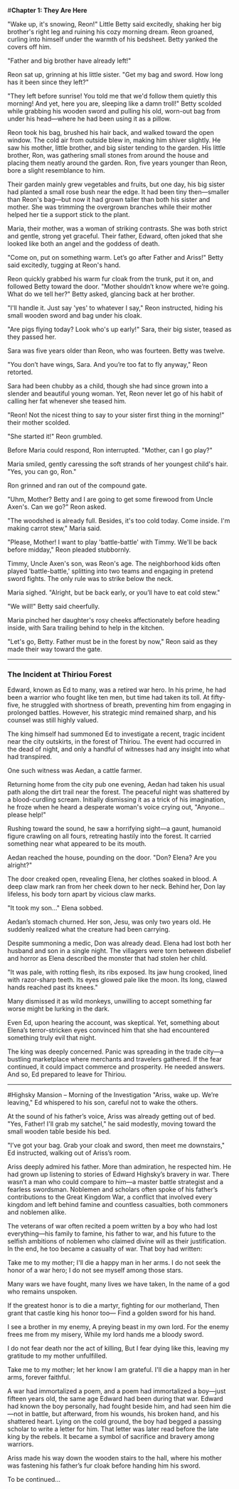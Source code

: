 #**Chapter 1: They Are Here**

"Wake up, it's snowing, Reon!" Little Betty said excitedly, shaking her big brother's right leg and ruining his cozy morning dream. Reon groaned, curling into himself under the warmth of his bedsheet. Betty yanked the covers off him.

"Father and big brother have already left!"

Reon sat up, grinning at his little sister. "Get my bag and sword. How long has it been since they left?"

"They left before sunrise! You told me that we'd follow them quietly this morning! And yet, here you are, sleeping like a damn troll!" Betty scolded while grabbing his wooden sword and pulling his old, worn-out bag from under his head—where he had been using it as a pillow.

Reon took his bag, brushed his hair back, and walked toward the open window. The cold air from outside blew in, making him shiver slightly. He saw his mother, little brother, and big sister tending to the garden. His little brother, Ron, was gathering small stones from around the house and placing them neatly around the garden. Ron, five years younger than Reon, bore a slight resemblance to him.

Their garden mainly grew vegetables and fruits, but one day, his big sister had planted a small rose bush near the edge. It had been tiny then—smaller than Reon's bag—but now it had grown taller than both his sister and mother. She was trimming the overgrown branches while their mother helped her tie a support stick to the plant.

Maria, their mother, was a woman of striking contrasts. She was both strict and gentle, strong yet graceful. Their father, Edward, often joked that she looked like both an angel and the goddess of death.

"Come on, put on something warm. Let’s go after Father and Ariss!" Betty said excitedly, tugging at Reon's hand.

Reon quickly grabbed his warm fur cloak from the trunk, put it on, and followed Betty toward the door. "Mother shouldn’t know where we’re going. What do we tell her?" Betty asked, glancing back at her brother.

"I'll handle it. Just say 'yes' to whatever I say," Reon instructed, hiding his small wooden sword and bag under his cloak.

"Are pigs flying today? Look who's up early!" Sara, their big sister, teased as they passed her.

Sara was five years older than Reon, who was fourteen. Betty was twelve.

"You don’t have wings, Sara. And you’re too fat to fly anyway," Reon retorted.

Sara had been chubby as a child, though she had since grown into a slender and beautiful young woman. Yet, Reon never let go of his habit of calling her fat whenever she teased him.

"Reon! Not the nicest thing to say to your sister first thing in the morning!" their mother scolded.

"She started it!" Reon grumbled.

Before Maria could respond, Ron interrupted. "Mother, can I go play?"

Maria smiled, gently caressing the soft strands of her youngest child's hair. "Yes, you can go, Ron."

Ron grinned and ran out of the compound gate.

"Uhm, Mother? Betty and I are going to get some firewood from Uncle Axen's. Can we go?" Reon asked.

"The woodshed is already full. Besides, it's too cold today. Come inside. I'm making carrot stew," Maria said.

"Please, Mother! I want to play 'battle-battle' with Timmy. We'll be back before midday," Reon pleaded stubbornly.

Timmy, Uncle Axen's son, was Reon's age. The neighborhood kids often played 'battle-battle,' splitting into two teams and engaging in pretend sword fights. The only rule was to strike below the neck.

Maria sighed. "Alright, but be back early, or you’ll have to eat cold stew."

"We will!" Betty said cheerfully.

Maria pinched her daughter's rosy cheeks affectionately before heading inside, with Sara trailing behind to help in the kitchen.

"Let's go, Betty. Father must be in the forest by now," Reon said as they made their way toward the gate.

---

### The Incident at Thiriou Forest

Edward, known as Ed to many, was a retired war hero. In his prime, he had been a warrior who fought like ten men, but time had taken its toll. At fifty-five, he struggled with shortness of breath, preventing him from engaging in prolonged battles. However, his strategic mind remained sharp, and his counsel was still highly valued.

The king himself had summoned Ed to investigate a recent, tragic incident near the city outskirts, in the forest of Thiriou. The event had occurred in the dead of night, and only a handful of witnesses had any insight into what had transpired.

One such witness was Aedan, a cattle farmer.

Returning home from the city pub one evening, Aedan had taken his usual path along the dirt trail near the forest. The peaceful night was shattered by a blood-curdling scream. Initially dismissing it as a trick of his imagination, he froze when he heard a desperate woman's voice crying out, "Anyone... please help!"

Rushing toward the sound, he saw a horrifying sight—a gaunt, humanoid figure crawling on all fours, retreating hastily into the forest. It carried something near what appeared to be its mouth.

Aedan reached the house, pounding on the door. "Don? Elena? Are you alright?"

The door creaked open, revealing Elena, her clothes soaked in blood. A deep claw mark ran from her cheek down to her neck. Behind her, Don lay lifeless, his body torn apart by vicious claw marks.

"It took my son..." Elena sobbed.

Aedan’s stomach churned. Her son, Jesu, was only two years old. He suddenly realized what the creature had been carrying.

Despite summoning a medic, Don was already dead. Elena had lost both her husband and son in a single night. The villagers were torn between disbelief and horror as Elena described the monster that had stolen her child.

"It was pale, with rotting flesh, its ribs exposed. Its jaw hung crooked, lined with razor-sharp teeth. Its eyes glowed pale like the moon. Its long, clawed hands reached past its knees."

Many dismissed it as wild monkeys, unwilling to accept something far worse might be lurking in the dark.

Even Ed, upon hearing the account, was skeptical. Yet, something about Elena’s terror-stricken eyes convinced him that she had encountered something truly evil that night.

The king was deeply concerned. Panic was spreading in the trade city—a bustling marketplace where merchants and travelers gathered. If the fear continued, it could impact commerce and prosperity. He needed answers. And so, Ed prepared to leave for Thiriou.

---
#Highsky Mansion – Morning of the Investigation
"Ariss, wake up. We’re leaving," Ed whispered to his son, careful not to wake the others.

At the sound of his father’s voice, Ariss was already getting out of bed. "Yes, Father! I'll grab my satchel," he said modestly, moving toward the small wooden table beside his bed.

"I’ve got your bag. Grab your cloak and sword, then meet me downstairs," Ed instructed, walking out of Ariss’s room.

Ariss deeply admired his father. More than admiration, he respected him. He had grown up listening to stories of Edward Highsky’s bravery in war. There wasn’t a man who could compare to him—a master battle strategist and a fearless swordsman. Noblemen and scholars often spoke of his father’s contributions to the Great Kingdom War, a conflict that involved every kingdom and left behind famine and countless casualties, both commoners and noblemen alike.

The veterans of war often recited a poem written by a boy who had lost everything—his family to famine, his father to war, and his future to the selfish ambitions of noblemen who claimed divine will as their justification. In the end, he too became a casualty of war. That boy had written:

Take me to my mother; I'll die a happy man in her arms.
I do not seek the honor of a war hero; I do not see myself among those stars.

Many wars we have fought, many lives we have taken,
In the name of a god who remains unspoken.

If the greatest honor is to die a martyr, fighting for our motherland,
Then grant that castle king his honor too—
Find a golden sword for his hand.

I see a brother in my enemy,
A preying beast in my own lord.
For the enemy frees me from my misery,
While my lord hands me a bloody sword.

I do not fear death nor the act of killing,
But I fear dying like this, leaving my gratitude to my mother unfulfilled.

Take me to my mother; let her know I am grateful.
I'll die a happy man in her arms, forever faithful.

A war had immortalized a poem, and a poem had immortalized a boy—just fifteen years old, the same age Edward had been during that war. Edward had known the boy personally, had fought beside him, and had seen him die—not in battle, but afterward, from his wounds, his broken hand, and his shattered heart. Lying on the cold ground, the boy had begged a passing scholar to write a letter for him. That letter was later read before the late king by the rebels. It became a symbol of sacrifice and bravery among warriors.

Ariss made his way down the wooden stairs to the hall, where his mother was fastening his father’s fur cloak before handing him his sword.

To be continued...

